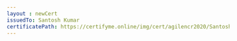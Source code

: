```yaml
--- 
layout : newCert 
issuedTo: Santosh Kumar 
certificatePath: https://certifyme.online/img/cert/agilencr2020/SantoshKumar_abc87.png
--- 
```

